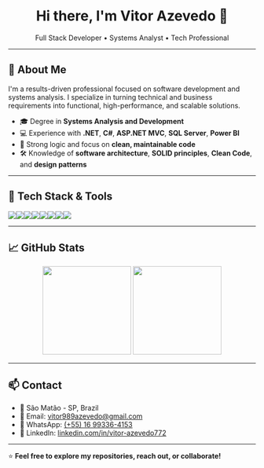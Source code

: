 <h1 align="center">Hi there, I'm Vitor Azevedo 👋</h1>
<p align="center">
  Full Stack Developer • Systems Analyst • Tech Professional
</p>

---

## 🚀 About Me

I'm a results-driven professional focused on software development and systems analysis. I specialize in turning technical and business requirements into functional, high-performance, and scalable solutions.

- 🎓 Degree in **Systems Analysis and Development**
- 💻 Experience with **.NET**, **C#**, **ASP.NET MVC**, **SQL Server**, **Power BI**
- 🧠 Strong logic and focus on **clean, maintainable code**
- 🛠️ Knowledge of **software architecture**, **SOLID principles**, **Clean Code**, and **design patterns**

---

## 🧰 Tech Stack & Tools

<div style="display: flex; flex-wrap: wrap;">
<img src="https://img.shields.io/badge/C%23-239120?style=for-the-badge&logo=c-sharp&logoColor=white"/>
<img src="https://img.shields.io/badge/.NET-512BD4?style=for-the-badge&logo=dotnet&logoColor=white"/>
<img src="https://img.shields.io/badge/ASP.NET-5C2D91?style=for-the-badge&logo=dotnet&logoColor=white"/>
<img src="https://img.shields.io/badge/SQL_Server-CC2927?style=for-the-badge&logo=microsoft-sql-server&logoColor=white"/>
<img src="https://img.shields.io/badge/JavaScript-F7DF1E?style=for-the-badge&logo=javascript&logoColor=black"/>
<img src="https://img.shields.io/badge/Power%20BI-F2C811?style=for-the-badge&logo=powerbi&logoColor=black"/>
<img src="https://img.shields.io/badge/Git-F05032?style=for-the-badge&logo=git&logoColor=white"/>
<img src="https://img.shields.io/badge/GitHub-181717?style=for-the-badge&logo=github&logoColor=white"/>
</div>

---

## 📈 GitHub Stats

<p align="center">
  <img height="180em" src="https://github-readme-stats.vercel.app/api?username=Vitor772&show_icons=true&theme=tokyonight&count_private=true"/>
  <img height="180em" src="https://github-readme-stats.vercel.app/api/top-langs/?username=Vitor772&layout=compact&langs_count=10&theme=tokyonight"/>
</p>

---

## 📫 Contact

- 📍 São Matão - SP, Brazil  
- 📧 Email: vitor989azevedo@gmail.com  
- 💬 WhatsApp: [(+55) 16 99336-4153](https://wa.me/5516993364153)  
- 💼 LinkedIn: [linkedin.com/in/vitor-azevedo772](https://www.linkedin.com/in/vitor-azevedo772)

---

⭐️ **Feel free to explore my repositories, reach out, or collaborate!**
